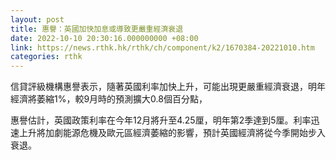 ```yaml
---
layout: post
title: 惠譽：英國加快加息或導致更嚴重經濟衰退
date: 2022-10-10 20:30:16.000000000 +08:00
link: https://news.rthk.hk/rthk/ch/component/k2/1670384-20221010.htm
categories: rthk
---
```


信貸評級機構惠譽表示，隨著英國利率加快上升，可能出現更嚴重經濟衰退，明年經濟將萎縮1%，較9月時的預測擴大0.8個百分點，

惠譽估計，英國政策利率在今年12月將升至4.25厘，明年第2季達到5厘。利率迅速上升將加劇能源危機及歐元區經濟萎縮的影響，預計英國經濟將從今季開始步入衰退。
